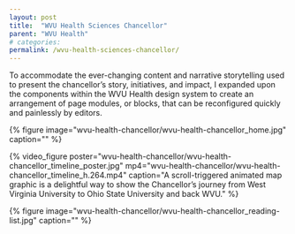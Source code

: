 ```yaml
---
layout: post
title:  "WVU Health Sciences Chancellor"
parent: "WVU Health"
# categories: 
permalink: /wvu-health-sciences-chancellor/
---
```


To accommodate the ever-changing content and narrative storytelling used to present the chancellor’s story, initiatives, and impact, I expanded upon the components within the WVU Health design system to create an arrangement of page modules, or blocks, that can be reconfigured quickly and painlessly by editors.

{% figure image="wvu-health-chancellor/wvu-health-chancellor_home.jpg" caption="" %}

{% video_figure poster="wvu-health-chancellor/wvu-health-chancellor_timeline_poster.jpg" mp4="wvu-health-chancellor/wvu-health-chancellor_timeline_h.264.mp4" caption="A scroll-triggered animated map graphic is a delightful way to show the Chancellor’s journey from West Virginia University to Ohio State University and back WVU." %}

{% figure image="wvu-health-chancellor/wvu-health-chancellor_reading-list.jpg" caption="" %}
